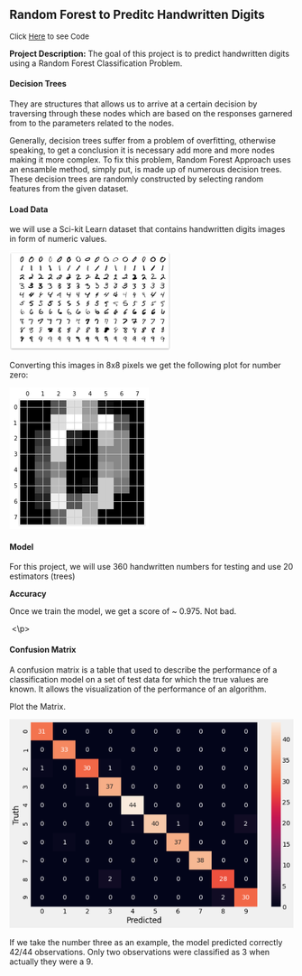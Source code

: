 ## Random Forest to Preditc Handwritten Digits

<p style="font-size:13px">Click <a href="https://github.com/andjimbon/Predicting-Handwritten_Digits-with-Random-Forest/blob/master/Predicting_Digits_with_Random_Forest.ipynb">Here</a> to see Code</p>

**Project Description:** The goal of this project is to predict handwritten digits using a Random Forest Classification Problem.

#### Decision Trees

They are structures that allows us to arrive at a certain decision by traversing through these nodes which are based on the responses garnered from to the parameters related to the nodes.

Generally, decision trees suffer from a problem of overfitting, otherwise speaking, to get a conclusion it is necessary add more and more nodes making it more complex. To fix this problem, Random Forest Approach uses an ensamble method, simply put, is made up of numerous decision trees. These decision trees are randomly constructed by selecting random features from the given dataset.

#### Load Data

we will use a Sci-kit Learn dataset that contains handwritten digits images in form of numeric values.  

<img src="images/digits1.png?raw=true"/>

Converting this images in 8x8 pixels we get the following plot for number zero:

<img src="images/digit.png?raw=true"/>

#### Model

For this project, we will use 360 handwritten numbers for testing and use 20 estimators (trees)

**Accuracy**

Once we train the model, we get a score of ~ 0.975. Not bad.

<p>&nbsp;<\p>

#### Confusion Matrix

 A confusion matrix is a table that used to describe the performance of a classification model on a set of test data for which the true values are known. It allows the visualization of the performance of an algorithm.
 
 Plot the Matrix.

<img src="images/conf_matrix.png?raw=true"/>

If we take the number three as an example, the model predicted correctly 42/44 observations. Only two observations were classified as 3 when actually they were a 9.


